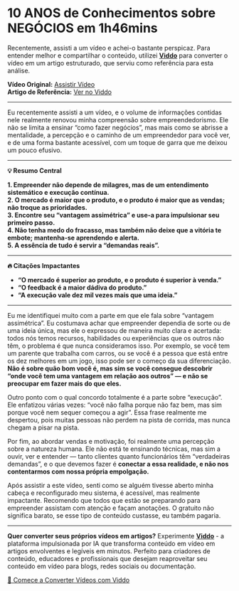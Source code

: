 # 10 ANOS de Conhecimentos sobre NEGÓCIOS em 1h46mins

Recentemente, assisti a um vídeo e achei-o bastante perspicaz. Para entender melhor e compartilhar o conteúdo, utilizei **[Viddo](https://viddo.pro/)** para converter o vídeo em um artigo estruturado, que serviu como referência para esta análise.

**Vídeo Original:** [Assistir Vídeo](https://www.youtube.com/watch?v=lHlf98iladiY)  
**Artigo de Referência:** [Ver no Viddo](https://viddo.pro/zh/video-result/ff77b723-e0d5-4c6b-86aa-f7b4ca13fd96)

---

Eu recentemente assisti a um vídeo, e o volume de informações contidas nele realmente renovou minha compreensão sobre empreendedorismo. Ele não se limita a ensinar “como fazer negócios”, mas mais como se abrisse a mentalidade, a percepção e o caminho de um empreendedor para você ver, e de uma forma bastante acessível, com um toque de garra que me deixou um pouco efusivo.

---

**💡 Resumo Central**

**1. Empreender não depende de milagres, mas de um entendimento sistemático e execução contínua.**  
**2. O mercado é maior que o produto, e o produto é maior que as vendas; não troque as prioridades.**  
**3. Encontre seu “vantagem assimétrica” e use-a para impulsionar seu primeiro passo.**  
**4. Não tenha medo do fracasso, mas também não deixe que a vitória te embote; mantenha-se aprendendo e alerta.**  
**5. A essência de tudo é servir a “demandas reais”.**

---

**🔥 Citações Impactantes**

- **“O mercado é superior ao produto, e o produto é superior à venda.”**  
- **“O feedback é a maior dádiva do produto.”**  
- **“A execução vale dez mil vezes mais que uma ideia.”**

---

Eu me identifiquei muito com a parte em que ele fala sobre “vantagem assimétrica”. Eu costumava achar que empreender dependia de sorte ou de uma ideia única, mas ele o expressou de maneira muito clara e acertada: todos nós temos recursos, habilidades ou experiências que os outros não têm, o problema é que nunca consideramos isso. Por exemplo, se você tem um parente que trabalha com carros, ou se você é a pessoa que está entre os dez melhores em um jogo, isso pode ser o começo da sua diferenciação. **Não é sobre quão bom você é, mas sim se você consegue descobrir “onde você tem uma vantagem em relação aos outros” — e não se preocupar em fazer mais do que eles.**

Outro ponto com o qual concordo totalmente é a parte sobre “execução”. Ele enfatizou várias vezes: “você não falha porque não faz bem, mas sim porque você nem sequer começou a agir”. Essa frase realmente me despertou, pois muitas pessoas não perdem na pista de corrida, mas nunca chegam a pisar na pista.

Por fim, ao abordar vendas e motivação, foi realmente uma percepção sobre a natureza humana. Ele não está te ensinando técnicas, mas sim a ouvir, ver e entender — tanto clientes quanto funcionários têm “verdadeiras demandas”, e o que devemos fazer é **conectar a essa realidade, e não nos contentarmos com nossa própria empolgação.**

Após assistir a este vídeo, senti como se alguém tivesse aberto minha cabeça e reconfigurado meu sistema, é acessível, mas realmente impactante. Recomendo que todos que estão se preparando para empreender assistam com atenção e façam anotações. O gratuito não significa barato, se esse tipo de conteúdo custasse, eu também pagaria.

---

**Quer converter seus próprios vídeos em artigos?** Experimente **[Viddo](https://viddo.pro/)** - a plataforma impulsionada por IA que transforma conteúdo em vídeo em artigos envolventes e legíveis em minutos. Perfeito para criadores de conteúdo, educadores e profissionais que desejam reaproveitar seu conteúdo em vídeo para blogs, redes sociais ou documentação.

[🚀 Comece a Converter Vídeos com Viddo](https://viddo.pro/)